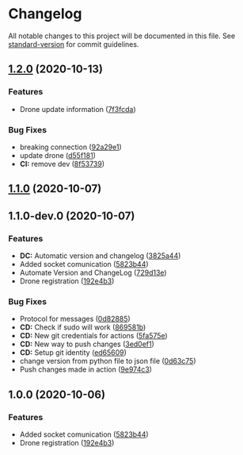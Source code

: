 # Changelog

All notable changes to this project will be documented in this file. See [standard-version](https://github.com/conventional-changelog/standard-version) for commit guidelines.

## [1.2.0](https://github.com/HCI901E20/P9-Embedded/compare/v1.1.0...v1.2.0) (2020-10-13)


### Features

* Drone update information ([7f3fcda](https://github.com/HCI901E20/P9-Embedded/commit/7f3fcdaa50bc0581f40455cb0b21d309b1780170))


### Bug Fixes

* breaking connection ([92a29e1](https://github.com/HCI901E20/P9-Embedded/commit/92a29e185a94cb05f7e3d18df5ae2aab525b05ed))
* update drone ([d55f181](https://github.com/HCI901E20/P9-Embedded/commit/d55f1814d4f99de573aebaad746d8cbae95bd0c5))
* **CI:** remove dev ([8f53739](https://github.com/HCI901E20/P9-Embedded/commit/8f53739e6d74789a8363f7d6ab908f97abae4465))

## [1.1.0](https://github.com/HCI901E20/P9-Embedded/compare/v1.1.0-dev.0...v1.1.0) (2020-10-07)

## 1.1.0-dev.0 (2020-10-07)


### Features

* **DC:** Automatic version and changelog ([3825a44](https://github.com/HCI901E20/P9-Embedded/commit/3825a442ce6720b0c07b5070012f07e8f11ebc57))
* Added socket comunication ([5823b44](https://github.com/HCI901E20/P9-Embedded/commit/5823b443400c38d30d20178f404ef7d1d9d03c45))
* Automate Version and ChangeLog ([729d13e](https://github.com/HCI901E20/P9-Embedded/commit/729d13e5fd8671f05b87dbf9ded9ea6aaf0fae5f))
* Drone registration ([192e4b3](https://github.com/HCI901E20/P9-Embedded/commit/192e4b383b912b680e958e2f18eca789a59166ec))


### Bug Fixes

* Protocol for messages ([0d82885](https://github.com/HCI901E20/P9-Embedded/commit/0d828852d0656090a267d9b38ff76e3f4880dd86))
* **CD:** Check if sudo will work ([869581b](https://github.com/HCI901E20/P9-Embedded/commit/869581b43de6517bd0e1e02e48b0a7aad6e37e0f))
* **CD:** New git credentials for actions ([5fa575e](https://github.com/HCI901E20/P9-Embedded/commit/5fa575ed20dd4c1fa9465e14b223d634b8674398))
* **CD:** New way to push changes ([3ed0ef1](https://github.com/HCI901E20/P9-Embedded/commit/3ed0ef10a55cd40c45256390bf622b46c5323284))
* **CD:** Setup git identity ([ed65609](https://github.com/HCI901E20/P9-Embedded/commit/ed65609920a3ab8aea820a0734f36dbdd0e5964d))
* change version from python file to json file ([0d63c75](https://github.com/HCI901E20/P9-Embedded/commit/0d63c756e116afd6efe334e6113b2abc719cc4cd))
* Push changes made in action ([9e974c3](https://github.com/HCI901E20/P9-Embedded/commit/9e974c3e0b59ffcaa3b511d5d5c9f439577a67de))

## 1.0.0 (2020-10-06)


### Features

* Added socket comunication ([5823b44](https://github.com/HCI901E20/Embedded/commit/5823b443400c38d30d20178f404ef7d1d9d03c45))
* Drone registration ([192e4b3](https://github.com/HCI901E20/Embedded/commit/192e4b383b912b680e958e2f18eca789a59166ec))
